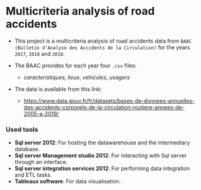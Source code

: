 # Multicriteria analysis of road accidents
- This project is a multicriteria analysis of road accidents data from `BAAC (Bulletin d'Analyse des Accidents de la Circulation)`
for the years `2017`, `2018` and `2018`.
- The BAAC provides for each year four `.csv` files:
  - *caracteristiques*, *lieux*, *vehicules*, *usagers*

- The data is available from this link:
  - https://www.data.gouv.fr/fr/datasets/bases-de-donnees-annuelles-des-accidents-corporels-de-la-circulation-routiere-annees-de-2005-a-2019/


### Used tools
* **Sql server 2012**: 
	For hosting the datawarehouse and the intermediary database. 
* **Sql server Management studio 2012**:
	For interacting with Sql server through an interface.
* **Sql server integration services 2012**:
	For performing data integration and ETL tasks. 
* **Tableaux software**:
	For data visualisation.